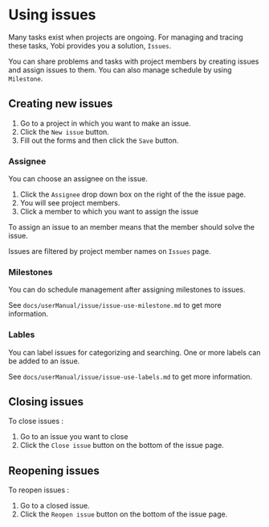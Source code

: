 # Using issues

Many tasks exist when projects are ongoing. For managing and tracing these tasks, Yobi provides you a solution, `Issues`.

You can share problems and tasks with project members by creating issues and assign issues to them. You can also manage schedule by using `Milestone`.


Creating new issues
-------------------

1. Go to a project in which you want to make an issue.
1. Click the `New issue` button.
1. Fill out the forms and then click the `Save` button.

### Assignee

You can choose an assignee on the issue.

1. Click the `Assignee` drop down box on the right of the the issue page.
1. You will see project members.
1. Click a member to which you want to assign the issue

To assign an issue to an member means that the member should solve the issue. 

Issues are filtered by project member names on `Issues` page.

### Milestones

You can do schedule management after assigning milestones to issues.

See `docs/userManual/issue/issue-use-milestone.md` to get more information.

### Lables

You can label issues for categorizing and searching. One or more labels can be added to an issue.

See `docs/userManual/issue/issue-use-labels.md` to get more information.


Closing issues
--------------

To close issues :

1. Go to an issue you want to close
1. Click the `Close issue` button on the bottom of the issue page.


Reopening issues
----------------

To reopen issues :

1. Go to a closed issue.
1. Click the `Reopen issue` button on the bottom of the issue page.
